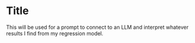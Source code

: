 # Title

This will be used for a prompt to connect to an LLM and interpret whatever results I find from my regression model.